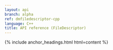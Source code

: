 ```yaml
---
layout: api
branch: alpha
ref: dmfiledescriptor-cpp
language: C++
title: API reference (FileDescriptor)
---
```

{% include anchor_headings.html html=content %}